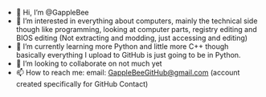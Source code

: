 - 👋 Hi, I’m @GappleBee
- 👀 I’m interested in everything about computers, mainly the technical side though like programming, looking at computer parts, registry editing and BIOS editing (Not extracting and modding, just accessing and editing)
- 🌱 I’m currently learning more Python and little more C++ though basically everything I upload to GitHub is just going to be in Python.
- 💞️ I’m looking to collaborate on not much yet
- 📫 How to reach me: email: GappleBeeGitHub@gmail.com (account created specifically for GitHub Contact)

<!---
GappleBee/GappleBee is a ✨ special ✨ repository because its `README.md` (this file) appears on your GitHub profile.
You can click the Preview link to take a look at your changes.
--->
